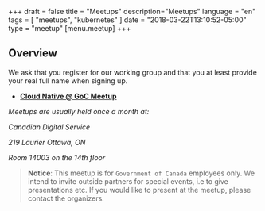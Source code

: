 +++
draft = false
title = "Meetups"
description="Meetups"
language = "en"
tags = [
    "meetups",
    "kubernetes"
]
date = "2018-03-22T13:10:52-05:00"
type = "meetup"
[menu.meetup]
+++

## Overview

We ask that you register for our working group and that you at least provide your real full name when signing up.

* **[Cloud Native @ GoC Meetup](https://www.meetup.com/goc-cloud-native)**

<address class="mrgn-bttm-lg mrgn-tp-lg">
<p>Meetups are usually held once a month at:</p>
<p class="h5">Canadian Digital Service</p>
<p class="h5">219 Laurier <span>Ottawa</span><span>, ON</span></p>
<p class="h5">Room 14003 on the 14th floor</p>
</address>

> **Notice**: This meetup is for `Government of Canada` employees only. We intend to invite outside partners for special events, i.e to give presentations etc. If you would like to present at the meetup, please contact the organizers.
